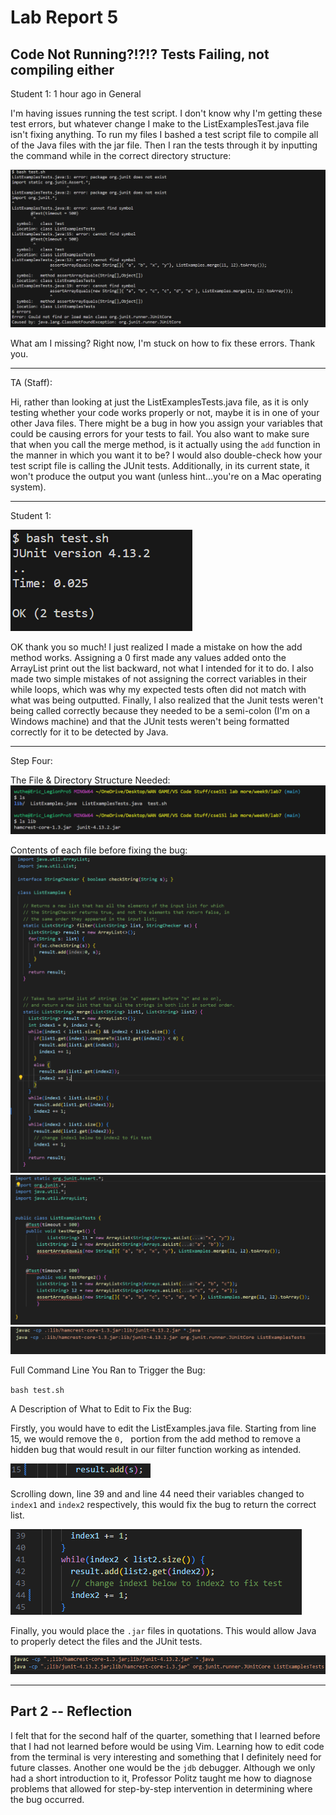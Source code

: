 # **Lab Report 5** #
## Code Not Running?!?!? Tests Failing, not compiling either ## 

Student 1:
1 hour ago in General

I'm having issues running the test script. I don't know why I'm getting these test errors, but whatever change I make to the ListExamplesTest.java file isn't fixing anything. To run my files I bashed a test script file to compile all of the Java files with the jar file. Then I ran the tests through it by inputting the command while in the correct directory structure:


![Image](Image32.png)

What am I missing? Right now, I'm stuck on how to fix these errors. Thank you.

---

TA (Staff):

Hi, rather than looking at just the ListExamplesTests.java file, as it is only testing whether your code works properly or not, maybe it is in one of your other Java files. There might be a bug in how you assign your variables that could be causing errors for your tests to fail. You also want to make sure that when you call the merge method, is it actually using the `add` function in the manner in which you want it to be? I would also double-check how your test script file is calling the JUnit tests. Additionally, in its current state, it won't produce the output you want (unless hint...you're on a Mac operating system).

---

Student 1:

![Image](Image37.png)

OK thank you so much! I just realized I made a mistake on how the add method works.  Assigning a 0 first made any values added onto the ArrayList print out the list backward, not what I intended for it to do.  I also made two simple mistakes of not assigning the correct variables in their while loops, which was why my expected tests often did not match with what was being outputted. Finally, I also realized that the Junit tests weren't being called correctly because they needed to be a semi-colon (I'm on a Windows machine) and that the JUnit tests weren't being formatted correctly for it to be detected by Java. 

---

Step Four: 

The File & Directory Structure Needed:
![Image](Image36.png)

Contents of each file before fixing the bug:
![Image](Image33.png)
![Image](Image34.png)
![Image](Image35.png)

Full Command Line You Ran to Trigger the Bug:

``bash test.sh`` 

A Description of What to Edit to Fix the Bug:

Firstly, you would have to edit the ListExamples.java file. Starting from line 15, we would remove the `0, ` portion from the add method to remove a hidden bug that would result in our filter function working as intended. 

![image](Image38.png)

Scrolling down, line 39 and and line 44 need their variables changed to `index1` and `index2` respectively, this would fix the bug to return the correct list. 

![image](Image39.png)


Finally, you would place the `.jar` files in quotations. This would allow Java to properly detect the files and the JUnit tests. 

![Image](Image40.png) 

---

## Part 2 -- Reflection

I felt that for the second half of the quarter, something that I learned before that I had not learned before would be using Vim. Learning how to edit code from the terminal is very interesting and something that I definitely need for future classes. Another one would be the `jdb` debugger. Although we only had a short introduction to it, Professor Politz taught me how to diagnose problems that allowed for step-by-step intervention in determining where the bug occurred. 
